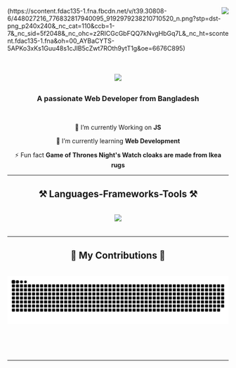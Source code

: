 <img align="right" src="https://visitor-badge.laobi.icu/badge?page_id=salesp07.salesp07" />
(https://scontent.fdac135-1.fna.fbcdn.net/v/t39.30808-6/448027216_776832817940095_9192979238210710520_n.png?stp=dst-png_p240x240&_nc_cat=110&ccb=1-7&_nc_sid=5f2048&_nc_ohc=z2RICGcGbFQQ7kNvgHbGq7L&_nc_ht=scontent.fdac135-1.fna&oh=00_AYBaCYTS-5APKo3xKs1Guu48s1cJIB5cZwt7ROth9ytT1g&oe=6676C895)
<h1 align="center">
    <img src="https://readme-typing-svg.herokuapp.com/?font=Righteous&size=35&center=true&vCenter=true&width=500&height=70&duration=4000&lines=Hi+There!+👋;+I'm+Surjo+Sen!;" />
</h1>

<h3 align="center">A passionate Web Developer from Bangladesh</h3>

<br/>

<div align="center">
 
 🔭 I’m currently Working on **JS**
 
 🌱 I’m currently learning **Web Development**

⚡ Fun fact **Game of Thrones Night's Watch cloaks are made from Ikea rugs**

 </div>
 
 <hr/>
 
<h2 align="center">⚒️ Languages-Frameworks-Tools ⚒️</h2>
<br/>
<div align="center">
    <img src="https://skillicons.dev/icons?i=html,css,vscode,github,tailwind,git,javascript" />
</div>
<br/>
<hr/>

<div align="center">
  <h2>🐍 My Contributions 🐍</h2>
  <br>
  <img alt="snake eating my contributions" src="https://raw.githubusercontent.com/salesp07/salesp07/output/github-contribution-grid-snake.svg" />
  
  <br/><br/><br/>
</div>

<hr/>
